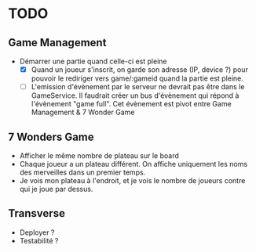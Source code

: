 # TODO

## Game Management

- Démarrer une partie quand celle-ci est pleine
  - [X] Quand un joueur s'inscrit, on garde son adresse (IP, device ?) pour pouvoir le rediriger vers game/:gameid quand la partie est pleine.
  - [ ] L'emission d'évènement par le serveur ne devrait pas être dans le GameService. Il faudrait créer un bus d'évènement qui répond à l'évènement "game full". Cet évènement est pivot entre Game Management & 7 Wonder Game

## 7 Wonders Game

- Afficher le même nombre de plateau sur le board
- Chaque joueur a un plateau différent. On affiche uniquement les noms des merveilles dans un premier temps.
- Je vois mon plateau à l'endroit, et je vois le nombre de joueurs contre qui je joue par dessus.

## Transverse

- Deployer ?
- Testabilité ?